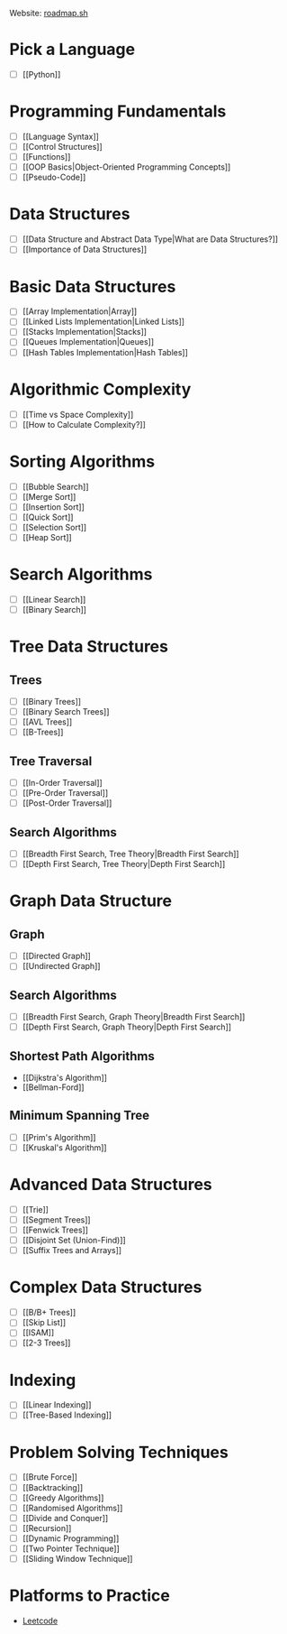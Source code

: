 Website: [roadmap.sh](http://www.roadmap.sh/datastructures-and-algorithms)
# Pick a Language
- [ ] [[Python]]
# Programming Fundamentals
- [ ] [[Language Syntax]]
- [ ] [[Control Structures]]
- [ ] [[Functions]]
- [ ] [[OOP Basics|Object-Oriented Programming Concepts]]
- [ ] [[Pseudo-Code]]
# Data Structures
 - [ ] [[Data Structure and Abstract Data Type|What are Data Structures?]]
 - [ ] [[Importance of Data Structures]]
# Basic Data Structures
- [ ] [[Array Implementation|Array]]
- [ ] [[Linked Lists Implementation|Linked Lists]]
- [ ] [[Stacks Implementation|Stacks]]
- [ ] [[Queues Implementation|Queues]]
- [ ] [[Hash Tables Implementation|Hash Tables]]
# Algorithmic Complexity
- [ ] [[Time vs Space Complexity]]
- [ ] [[How to Calculate Complexity?]]
# Sorting Algorithms
- [ ] [[Bubble Search]]
- [ ] [[Merge Sort]]
- [ ] [[Insertion Sort]]
- [ ] [[Quick Sort]]
- [ ] [[Selection Sort]]
- [ ] [[Heap Sort]]
# Search Algorithms
- [ ] [[Linear Search]]
- [ ] [[Binary Search]]
# Tree Data Structures
## Trees
- [ ] [[Binary Trees]]
- [ ] [[Binary Search Trees]]
- [ ] [[AVL Trees]]
- [ ] [[B-Trees]]
## Tree Traversal
- [ ] [[In-Order Traversal]]
- [ ] [[Pre-Order Traversal]]
- [ ] [[Post-Order Traversal]]
## Search Algorithms
- [ ] [[Breadth First Search, Tree Theory|Breadth First Search]]
- [ ] [[Depth First Search, Tree Theory|Depth First Search]]
# Graph Data Structure
## Graph
- [ ] [[Directed Graph]]
- [ ] [[Undirected Graph]]
## Search Algorithms
- [ ] [[Breadth First Search, Graph Theory|Breadth First Search]]
- [ ] [[Depth First Search, Graph Theory|Depth First Search]]
## Shortest Path Algorithms
- [[Dijkstra's Algorithm]]
- [[Bellman-Ford]]
## Minimum Spanning Tree
- [ ] [[Prim's Algorithm]]
- [ ] [[Kruskal's Algorithm]]
# Advanced Data Structures
- [ ] [[Trie]]
- [ ] [[Segment Trees]]
- [ ] [[Fenwick Trees]]
- [ ] [[Disjoint Set (Union-Find)]]
- [ ] [[Suffix Trees and Arrays]]
# Complex Data Structures
- [ ] [[B/B+ Trees]]
- [ ] [[Skip List]]
- [ ] [[ISAM]]
- [ ] [[2-3 Trees]]
# Indexing
- [ ] [[Linear Indexing]]
- [ ] [[Tree-Based Indexing]]
# Problem Solving Techniques
- [ ] [[Brute Force]]
- [ ] [[Backtracking]]
- [ ] [[Greedy Algorithms]]
- [ ] [[Randomised Algorithms]]
- [ ] [[Divide and Conquer]]
- [ ] [[Recursion]]
- [ ] [[Dynamic Programming]]
- [ ] [[Two Pointer Technique]]
- [ ] [[Sliding Window Technique]]
# Platforms to Practice
- [Leetcode](http://www.leetcode.com)